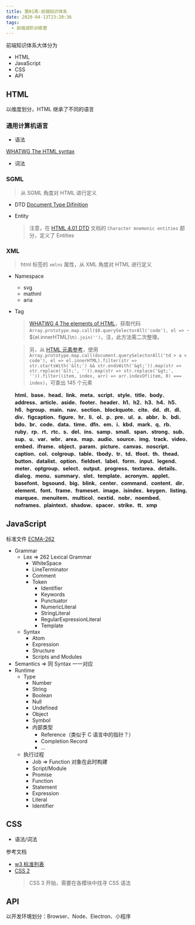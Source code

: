 ```yaml
---
title: 第01周-前端知识体系
date: 2020-04-13T23:20:36
tags:
  - 前端进阶训练营
---
```


前端知识体系大体分为 

- HTML
- JavaScript
- CSS
- API

## HTML

以维度划分，HTML 继承了不同的语言

### 通用计算机语言

- 语法

[WHATWG The HTML syntax](https://html.spec.whatwg.org/multipage/syntax.html#syntax)

- 词法

### SGML

> 从 SGML 角度对 HTML 进行定义

- DTD [Document Type Difinition](https://en.wikipedia.org/wiki/Document_type_definition)

- Entity

  > 注意，在 [HTML 4.01 DTD](https://www.w3.org/TR/REC-html40/sgml/dtd.html#HTMLlat1) 文档的 `Character mnemonic entities` 部分，定义了 Entities

### XML

> html 标签的 `xmlns` 属性，从 XML 角度对 HTML 进行定义

- Namespace
  - svg
  - mathml
  - aria

  
- Tag
  > [WHATWG 4 The elements of HTML](https://html.spec.whatwg.org/multipage/#toc-semantics)，获取代码 `Array.prototype.map.call($0.querySelectorAll('code'), el => `- ${el.innerHTML}\n`).join('')`，注，此方法需二次整理。

  > 另，从 [HTML 元素参考](https://developer.mozilla.org/en-US/docs/Web/HTML/Element)，使用 `Array.prototype.map.call(document.querySelectorAll('td > a > code'), el => el.innerHTML).filter(str => str.startsWith('&lt;') && str.endsWith('&gt;')).map(str => str.replace('&lt;', '')).map(str => str.replace('&gt;', '')).filter((item, index, arr) => arr.indexOf(item, 0) === index)`，可查出 145 个元素
  
  **html**、**base**、**head**、**link**、**meta**、**script**、**style**、**title**、**body**、**address**、**article**、**aside**、**footer**、**header**、**h1**、**h2**、**h3**、**h4**、**h5**、**h6**、**hgroup**、**main**、**nav**、**section**、**blockquote**、**cite**、**dd**、**dt**、**dl**、**div**、**figcaption**、**figure**、**hr**、**li**、**ol**、**p**、**pre**、**ul**、**a**、**abbr**、**b**、**bdi**、**bdo**、**br**、**code**、**data**、**time**、**dfn**、**em**、**i**、**kbd**、**mark**、**q**、**rb**、**ruby**、**rp**、**rt**、**rtc**、**s**、**del**、**ins**、**samp**、**small**、**span**、**strong**、**sub**、**sup**、**u**、**var**、**wbr**、**area**、**map**、**audio**、**source**、**img**、**track**、**video**、**embed**、**iframe**、**object**、**param**、**picture**、**canvas**、**noscript**、**caption**、**col**、**colgroup**、**table**、**tbody**、**tr**、**td**、**tfoot**、**th**、**thead**、**button**、**datalist**、**option**、**fieldset**、**label**、**form**、**input**、**legend**、**meter**、**optgroup**、**select**、**output**、**progress**、**textarea**、**details**、**dialog**、**menu**、**summary**、**slot**、**template**、**acronym**、**applet**、**basefont**、**bgsound**、**big**、**blink**、**center**、**command**、**content**、**dir**、**element**、**font**、**frame**、**frameset**、**image**、**isindex**、**keygen**、**listing**、**marquee**、**menuitem**、**multicol**、**nextid**、**nobr**、**noembed**、**noframes**、**plaintext**、**shadow**、**spacer**、**strike**、**tt**、**xmp**

## JavaScript

标准文件 [ECMA-262](http://ecma-international.org/publications/standards/Ecma-262.htm)



- Grammar
  - Lex => 262 Lexical Grammar
    - WhiteSpace
    - LineTerminator
    - Comment
    - Token
      - Identifier
      - Keywords
      - Punctuator
      - NumericLiteral
      - StringLiteral
      - RegularExpressionLiteral
      - Template
  - Syntax
    - Atom
    - Expression
    - Structure
    - Scripts and Modules
- Semantics => 同 Syntax 一一对应
- Runtime
  - Type
    - Number
    - String
    - Boolean
    - Null
    - Undefined
    - Object
    - Symbol
    - 内部类型
      - Reference（类似于 C 语言中的指针？）
      - Completion Record
      - ...
  - 执行过程
    - Job => Function 对象在此时构建
    - Script/Module
    - Promise
    - Function
    - Statement
    - Expression
    - Literal
    - Identifier

## CSS

- 语法/词法

参考文档

- [w3 标准列表](https://www.w3.org/TR/)
- [CSS 2](https://www.w3.org/TR/2011/REC-CSS2-20110607/)
  > CSS 3 开始，需要在各模块中找寻 CSS 语法



## API

以开发环境划分：Browser、Node、Electron、小程序